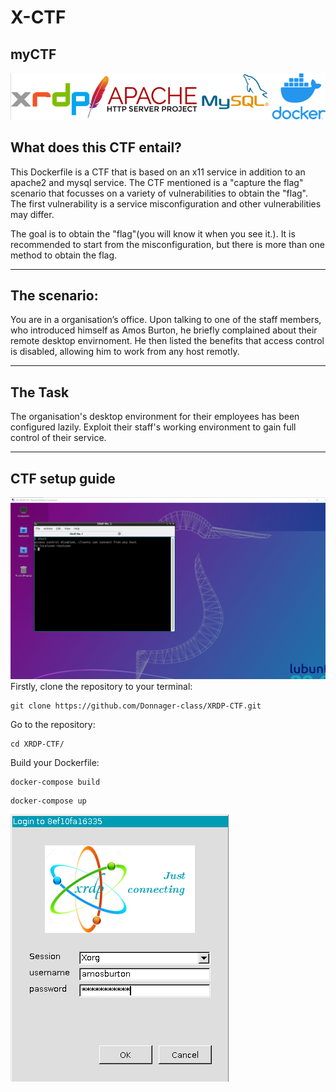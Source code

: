 # X-CTF 

## myCTF  
 ![](/images/ctf_6_1.png) 
## What does this CTF entail? 
This Dockerfile is a CTF that is based on an x11 service in addition to an apache2 and mysql service. The CTF mentioned is a "capture the flag" scenario that focusses on a variety of vulnerabilities to obtain the "flag". The first vulnerability is a service misconfiguration and other vulnerabilities may differ.  
 
The goal is to obtain the "flag"(you will know it when you see it.). It is recommended to start from the misconfiguration, but there is more than one method to obtain the flag.
 
--- 
## The scenario:
 You are in a organisation’s office. Upon talking to one of the staff
members, who introduced himself as Amos Burton, he briefly
complained about their remote desktop envirnoment. He then listed the benefits that access control is disabled, allowing him to work from any host remotly.

---
## The Task 
 The organisation's desktop environment for their employees
has been configured lazily. Exploit their staff's working
environment to gain full control of their service.

---
## CTF setup guide 
![](/images/ctf_4_1.png)  
Firstly, clone the repository to your terminal: 
```
git clone https://github.com/Donnager-class/XRDP-CTF.git 
```

Go to the repository: 
```
cd XRDP-CTF/ 
```  
Build your Dockerfile:  
```
docker-compose build
``` 
```
docker-compose up
``` 
![](/images/ctf_5_1.png)
